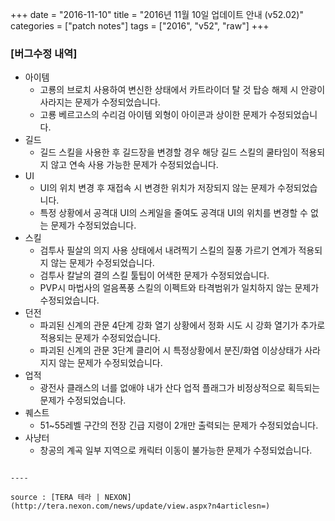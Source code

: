 +++
date = "2016-11-10"
title = "2016년 11월 10일 업데이트 안내 (v52.02)"
categories = ["patch notes"]
tags = ["2016", "v52", "raw"]
+++

### [버그수정 내역]
- 아이템
  - 고룡의 브로치 사용하여 변신한 상태에서 카트라이더 탈 것 탑승 해제 시 안광이 사라지는 문제가 수정되었습니다.
  - 고룡 베르고스의 수리검 아이템 외형이 아이콘과 상이한 문제가 수정되었습니다.
- 길드
  - 길드 스킬을 사용한 후 길드장을 변경할 경우 해당 길드 스킬의 쿨타임이 적용되지 않고 연속 사용 가능한 문제가 수정되었습니다.
- UI
  - UI의 위치 변경 후 재접속 시 변경한 위치가 저장되지 않는 문제가 수정되었습니다.
  - 특정 상황에서 공격대 UI의 스케일을 줄여도 공격대 UI의 위치를 변경할 수 없는 문제가 수정되었습니다.
- 스킬
  - 검투사 필살의 의지 사용 상태에서 내려찍기 스킬의 질풍 가르기 연계가 적용되지 않는 문제가 수정되었습니다.
  - 검투사 칼날의 결의 스킬 툴팁이 어색한 문제가 수정되었습니다.
  - PVP시 마법사의 얼음폭풍 스킬의 이펙트와 타격범위가 일치하지 않는 문제가 수정되었습니다.
- 던전
  - 파괴된 신계의 관문 4단계 강화 열기 상황에서 정화 시도 시 강화 열기가 추가로 적용되는 문제가 수정되었습니다.
  - 파괴된 신계의 관문 3단계 클리어 시 특정상황에서 분진/화염 이상상태가 사라지지 않는 문제가 수정되었습니다.
- 업적
  - 광전사 클래스의 너를 없애야 내가 산다 업적 플래그가 비정상적으로 획득되는 문제가 수정되었습니다.
- 퀘스트
  - 51~55레벨 구간의 전장 긴급 지령이 2개만 출력되는 문제가 수정되었습니다.
- 사냥터
  - 창공의 계곡 일부 지역으로 캐릭터 이동이 불가능한 문제가 수정되었습니다.
```

----

source : [TERA 테라 | NEXON](http://tera.nexon.com/news/update/view.aspx?n4articlesn=)
